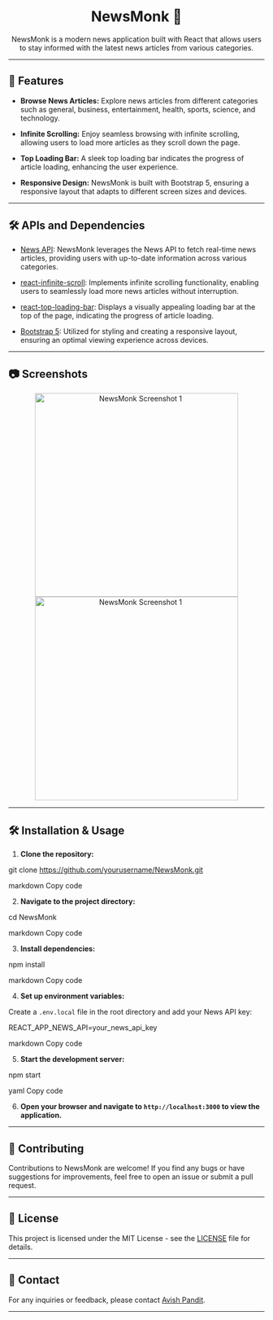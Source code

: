 <h1 align="center">NewsMonk 📰</h1>


<p align="center">
  NewsMonk is a modern news application built with React that allows users to stay informed with the latest news articles from various categories.
</p>

---

## 🚀 Features

- **Browse News Articles:** Explore news articles from different categories such as general, business, entertainment, health, sports, science, and technology.
  
- **Infinite Scrolling:** Enjoy seamless browsing with infinite scrolling, allowing users to load more articles as they scroll down the page.
  
- **Top Loading Bar:** A sleek top loading bar indicates the progress of article loading, enhancing the user experience.
  
- **Responsive Design:** NewsMonk is built with Bootstrap 5, ensuring a responsive layout that adapts to different screen sizes and devices.

---

## 🛠️ APIs and Dependencies

- [News API](https://newsapi.org/): NewsMonk leverages the News API to fetch real-time news articles, providing users with up-to-date information across various categories.

- [react-infinite-scroll](https://www.npmjs.com/package/react-infinite-scroll): Implements infinite scrolling functionality, enabling users to seamlessly load more news articles without interruption.

- [react-top-loading-bar](https://www.npmjs.com/package/react-top-loading-bar): Displays a visually appealing loading bar at the top of the page, indicating the progress of article loading.

- [Bootstrap 5](https://getbootstrap.com/docs/5.0/getting-started/introduction/): Utilized for styling and creating a responsive layout, ensuring an optimal viewing experience across devices.

---

## 📷 Screenshots

<p align="center">
    <img src="https://github.com/Avish-cde/NewsMonk/assets/84725686/4a6fe1ee-4ade-4de1-94b1-9db7a14851dc" alt="NewsMonk Screenshot 1" width="400" />
    <img src="https://github.com/Avish-cde/NewsMonk/assets/84725686/647b5a87-7bbb-4411-b5c6-b91aa7844338" alt="NewsMonk Screenshot 1" width="400" />
</p>


---

## 🛠️ Installation & Usage

1. **Clone the repository:**

git clone https://github.com/yourusername/NewsMonk.git

markdown
Copy code

2. **Navigate to the project directory:**

cd NewsMonk

markdown
Copy code

3. **Install dependencies:**

npm install

markdown
Copy code

4. **Set up environment variables:**

Create a `.env.local` file in the root directory and add your News API key:

REACT_APP_NEWS_API=your_news_api_key

markdown
Copy code

5. **Start the development server:**

npm start

yaml
Copy code

6. **Open your browser and navigate to `http://localhost:3000` to view the application.**

---

## 🤝 Contributing

Contributions to NewsMonk are welcome! If you find any bugs or have suggestions for improvements, feel free to open an issue or submit a pull request.

---

## 📄 License

This project is licensed under the MIT License - see the [LICENSE](LICENSE) file for details.

---

## 📧 Contact

For any inquiries or feedback, please contact [Avish Pandit](mailto:avish.pandit@gmail.com).

---
